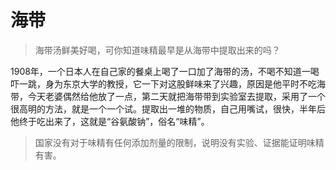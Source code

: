 # 海带

> 海带汤鲜美好喝，可你知道味精最早是从海带中提取出来的吗？

1908年，一个日本人在自己家的餐桌上喝了一口加了海带的汤，不喝不知道一喝吓一跳，身为东京大学的教授，它一下对这股鲜味来了兴趣，原因是他平时不吃海带，今天老婆偶然给他放了一点，第二天就把海带带到实验室去提取，采用了一个很高明的方法，就是一个一个试。提取出一堆的物质，自己用嘴试，很快，半年后他终于吃出来了，这就是“谷氨酸钠”，俗名“味精”。

> 国家没有对于味精有任何添加剂量的限制，说明没有实验、证据能证明味精有害。

<br/>
